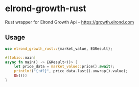 # elrond-growth-rust 

Rust wrapper for Elrond Growth Api - https://growth.elrond.com


## Usage

```rust
use elrond_growth_rust::{market_value, EGResult};

#[tokio::main]
async fn main() -> EGResult<()> {
    let price_data = market_value::price().await?;
    println!("{:#?}", price_data.last().unwrap().value);
    Ok(())
}
```